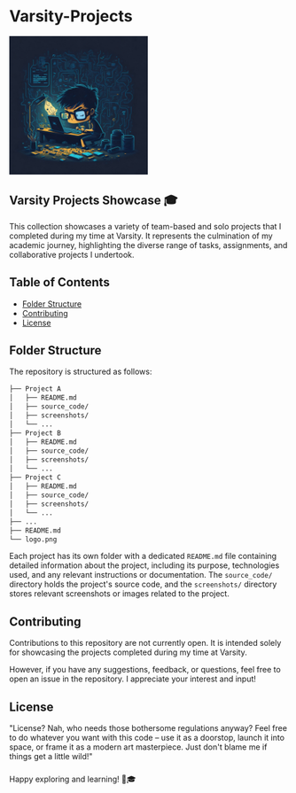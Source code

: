 # Varsity-Projects

<img src="logo.png" alt="Varsity-Projects Logo" width="250" height="250">

## Varsity Projects Showcase 🎓

This collection showcases a variety of team-based and solo projects that I completed during my time at Varsity. It represents the culmination of my academic journey, highlighting the diverse range of tasks, assignments, and collaborative projects I undertook.

## Table of Contents

- [Folder Structure](#folder-structure)
- [Contributing](#contributing)
- [License](#license)

## Folder Structure

The repository is structured as follows:

```
├── Project A
│   ├── README.md
│   ├── source_code/
│   ├── screenshots/
│   └── ...
├── Project B
│   ├── README.md
│   ├── source_code/
│   ├── screenshots/
│   └── ...
├── Project C
│   ├── README.md
│   ├── source_code/
│   ├── screenshots/
│   └── ...
├── ...
├── README.md
└── logo.png
```

Each project has its own folder with a dedicated `README.md` file containing detailed information about the project, including its purpose, technologies used, and any relevant instructions or documentation. The `source_code/` directory holds the project's source code, and the `screenshots/` directory stores relevant screenshots or images related to the project.

## Contributing

Contributions to this repository are not currently open. It is intended solely for showcasing the projects completed during my time at Varsity.

However, if you have any suggestions, feedback, or questions, feel free to open an issue in the repository. I appreciate your interest and input!

## License

"License? Nah, who needs those bothersome regulations anyway? Feel free to do whatever you want with this code – use it as a doorstop, launch it into space, or frame it as a modern art masterpiece. Just don't blame me if things get a little wild!"

###

Happy exploring and learning! 🚀🎓
